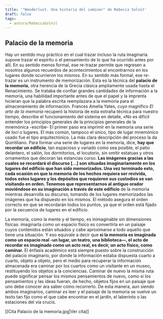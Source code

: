 ```yaml
---
title: '"Wanderlust. Una historia del caminar" de Rebecca Solnit'
draft: false
tags:
  - autora/RebeccaSolnit
---
```

## Palacio de la memoria
Hay un sentido muy práctico en el cual trazar incluso la ruta imaginaria supone trazar el espíritu o el pensamiento de lo que ha ocurrido antes por allí. En su sentido menos formal, ese re-trazar permite que regresen a nosotros algunos recuerdos de acontecimientos al encontrarnos en los lugares donde ocurrieron los mismos. En su sentido más formal, ese re-trazar es un instrumento de memorización. Esta es la técnica del **palacio de la memoria**, otra herencia de la Grecia clásica ampliamente usada hasta el Renacimiento. Se trataba de confiar grandes cantidades de información a la memoria, una habilidad importante antes de que el papel y la imprenta hicieran que la palabra escrita reemplazara a la memoria para el almacenamiento de información. Frances Amelia Yates, cuyo magnifico *El arte de la memoria* recuperó la historia de esta extraña técnica para nuestro tiempo, describe el funcionamiento del sistema en detalle, «No es difícil entender los principios generales de la principios generales de la mnemónica -escribe- El primer paso era imprimir en la memoria una serie de *loci* o lugares. El más común, tampoco el único, tipo de lugar mnemónico usado fue el tipo arquitectónico. La más clara descripción del proceso la da Quintiliano. Para formar una serie de lugares en la memoria, dice, **hay que recordar un edificio**, tan espacioso y variado como sea posible, el patio delantero, el salón, los dormitorios, el locutorio, sin omitir estatuas y otros ornamentos que decoran las estancias curso. **Las imágenes gracias a las cuales se recordará el discurso \[...] son situadas imaginariamente en los lugares del edificio que han sido memorizados. Una vez terminado esto, cada ocasión en que la memoria de los hechos requiera ser revivida, todos estos lugares y los depósitos que requieren sus custodios se van visitando en orden. Tenemos que representarnos al antiguo orador moviéndose en su imaginación a través de este edificio** de la memoria mientras desarrolla su discurso, tomando de los lugares memorizados las imágenes que ha dispuesto en los mismos. El método asegura el orden correcto en que se recordarán todos los puntos, ya que el orden está fijado por la secuencia de lugares en el edificio. 

La memoria, como la mente y el tiempo, es inimaginable sin dimensiones físicas: imaginarla como un espacio físico es convertirla en un paisaje cuyos contenidos están situados y cabe aproximarse a todo aquello que tiene una situación. Y eso equivale a decir que **si la memoria es imaginada como un espacio real -un lugar, un teatro, una biblioteca—, el acto de recordar es imaginado como un acto real, es decir, un acto físico, como caminar.** El énfasis académico está siempre puesto sobre la construcción del palacio imaginario, por donde la información estaba dispuesta cuarto a cuarto, objeto a objeto, pero el medio para recuperar la información almacenada era caminar por los cuartos como un visitante en un museo, restituyendo los objetos a la conciencias. Caminar de nuevo la misma ruta puede significar pensar los mismos pensamientos de nuevo, como si los pensamientos y las ideas fueran, de hecho, objetos fijos en un paisaje que uno debe conocer ara saber cómo recorrerlo. De esta manera, aun siendo ambos imaginarios, caminar *es* leer y el paisaje de la memoria se vuelve un texto tan fijo como el que cabe encontrar en el jardín, el laberinto o las estaciones del vía crucis.

[[Cita Palacio de la memoria.jpg|Ver cita]]